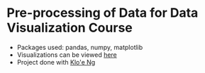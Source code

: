 # Pre-processing of Data for Data Visualization Course
- Packages used: pandas, numpy, matplotlib
- Visualizations can be viewed [here](https://rachelsmc.github.io/DataVisFinal/)
- Project done with [Klo'e Ng](https://github.com/klo-e)
